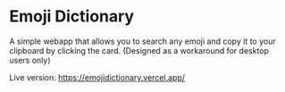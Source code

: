 # Emoji Dictionary

A simple webapp that allows you to search any emoji and copy it to your clipboard by clicking the card. (Designed as a workaround for desktop users only)

Live version: https://emojidictionary.vercel.app/
